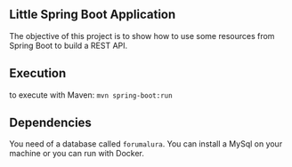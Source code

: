 ## Little Spring Boot Application

The objective of this project is to show how to use some resources from Spring Boot to build a REST API.

## Execution

to execute with Maven: `mvn spring-boot:run`

## Dependencies

You need of a database called `forumalura`.
You can install a MySql on your machine or you can run with Docker.
